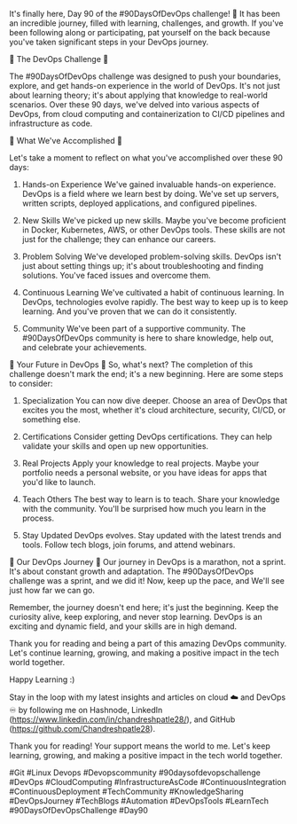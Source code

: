 It's finally here, Day 90 of the #90DaysOfDevOps challenge! 🚀 It has been an incredible journey, filled with learning, challenges, and growth. If you've been following along or participating, pat yourself on the back because you've taken significant steps in your DevOps journey.

🔶 The DevOps Challenge 🔶

The #90DaysOfDevOps challenge was designed to push your boundaries, explore, and get hands-on experience in the world of DevOps. It's not just about learning theory; it's about applying that knowledge to real-world scenarios. Over these 90 days, we've delved into various aspects of DevOps, from cloud computing and containerization to CI/CD pipelines and infrastructure as code.

🔶 What We've Accomplished 🔶

Let's take a moment to reflect on what you've accomplished over these 90 days:

1. Hands-on Experience
We've gained invaluable hands-on experience. DevOps is a field where we learn best by doing. We've set up servers, written scripts, deployed applications, and configured pipelines.

2. New Skills
We've picked up new skills. Maybe you've become proficient in Docker, Kubernetes, AWS, or other DevOps tools. These skills are not just for the challenge; they can enhance our careers.

3. Problem Solving
We've developed problem-solving skills. DevOps isn't just about setting things up; it's about troubleshooting and finding solutions. You've faced issues and overcome them.

4. Continuous Learning
We've cultivated a habit of continuous learning. In DevOps, technologies evolve rapidly. The best way to keep up is to keep learning. And you've proven that we can do it consistently.

5. Community
We've been part of a supportive community. The #90DaysOfDevOps community is here to share knowledge, help out, and celebrate your achievements.

🔶 Your Future in DevOps 🔶
So, what's next? The completion of this challenge doesn't mark the end; it's a new beginning. Here are some steps to consider:

1. Specialization
You can now dive deeper. Choose an area of DevOps that excites you the most, whether it's cloud architecture, security, CI/CD, or something else.

2. Certifications
Consider getting DevOps certifications. They can help validate your skills and open up new opportunities.

3. Real Projects
Apply your knowledge to real projects. Maybe your portfolio needs a personal website, or you have ideas for apps that you'd like to launch.

4. Teach Others
The best way to learn is to teach. Share your knowledge with the community. You'll be surprised how much you learn in the process.

5. Stay Updated
DevOps evolves. Stay updated with the latest trends and tools. Follow tech blogs, join forums, and attend webinars.

🔶 Our DevOps Journey 🔶
Our journey in DevOps is a marathon, not a sprint. It's about constant growth and adaptation. The #90DaysOfDevOps challenge was a sprint, and we did it! Now, keep up the pace, and We'll see just how far we can go.

Remember, the journey doesn't end here; it's just the beginning. Keep the curiosity alive, keep exploring, and never stop learning. DevOps is an exciting and dynamic field, and your skills are in high demand.

Thank you for reading and being a part of this amazing DevOps community. Let's continue learning, growing, and making a positive impact in the tech world together.

Happy Learning :)

Stay in the loop with my latest insights and articles on cloud ☁️ and DevOps ♾️ by following me on Hashnode, LinkedIn (https://www.linkedin.com/in/chandreshpatle28/), and GitHub (https://github.com/Chandreshpatle28).

Thank you for reading! Your support means the world to me. Let's keep learning, growing, and making a positive impact in the tech world together.

#Git #Linux Devops #Devopscommunity #90daysofdevopschallenge #DevOps #CloudComputing #InfrastructureAsCode #ContinuousIntegration #ContinuousDeployment #TechCommunity #KnowledgeSharing #DevOpsJourney #TechBlogs #Automation #DevOpsTools #LearnTech #90DaysOfDevOpsChallenge #Day90
